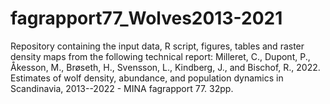 # fagrapport77_Wolves2013-2021

Repository containing the input data, R script, figures, tables and raster density maps from the following technical report: 
Milleret, C., Dupont, P., Åkesson, M., Brøseth, H., Svensson, L., Kindberg, J., and Bischof, R.,  2022. Estimates of wolf density, abundance, and population dynamics in Scandinavia, 2013--2022 - MINA fagrapport 77. 32pp.


 
